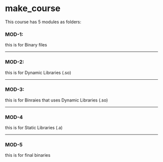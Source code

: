 # make_course

This course has 5 modules as folders:

### MOD-1:
this is for Binary files
____
### MOD-2:
this is for Dynamic Libraries (.so)
___
### MOD-3:
this is for Binraies that uses Dynamic Libraries (.so)
___
### MOD-4
this is for Static Libraries (.a)
___
### MOD-5
this is for final binaries
